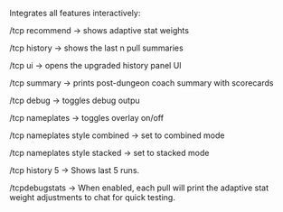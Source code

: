 Integrates all features interactively:

/tcp recommend → shows adaptive stat weights

/tcp history <n> → shows the last n pull summaries

/tcp ui → opens the upgraded history panel UI

/tcp summary → prints post-dungeon coach summary with scorecards

/tcp debug → toggles debug outpu

/tcp nameplates → toggles overlay on/off

/tcp nameplates style combined → set to combined mode

/tcp nameplates style stacked → set to stacked mode

/tcp history 5 → Shows last 5 runs.

/tcpdebugstats → When enabled, each pull will print the adaptive stat weight adjustments to chat for quick testing.
